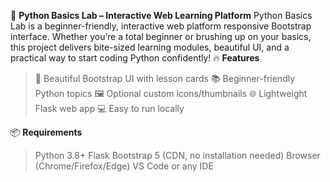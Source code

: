 🐍 **Python Basics Lab – Interactive Web Learning Platform**
Python Basics Lab is a beginner-friendly, interactive web platform responsive Bootstrap interface. Whether you’re a total beginner or brushing up on your basics, this project delivers bite-sized learning modules, beautiful UI, and a practical way to start coding Python confidently!
🔥 **Features**
> 🎨 Beautiful Bootstrap UI with lesson cards
>  📚 Beginner-friendly Python topics
> 🖼️ Optional custom icons/thumbnails
> 🌐 Lightweight Flask web app
> 💻 Easy to run locally

📦 **Requirements**
> Python 3.8+
> Flask
> Bootstrap 5 (CDN, no installation needed)
> Browser (Chrome/Firefox/Edge)
> VS Code or any IDE
